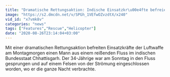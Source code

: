 ```yaml
---
title: "Dramatische Rettungsaktion: Indische Einsatzkr\u00e4fte befreien Mann aus rei\u00dfendem Fluss"
image: "https://s2.dmcdn.net/v/SPGh_1VEfwOZvzdtX/x240"
vid_id: "x7vmk8v"
categories: "news"
tags: ["Features","Rescue","Helicopter"]
date: "2020-08-26T23:14:04+03:00"
---
```

Mit einer dramatischen Rettungsaktion befreiten Einsatzkräfte der Luftwaffe am Montagmorgen einen Mann aus einem reißenden Fluss im indischen Bundesstaat Chhattisgarh. Der 34-Jährige war am Sonntag in den Fluss gesprungen und auf einem Felsen von der Strömung eingeschlossen worden, wo er die ganze Nacht verbrachte.
